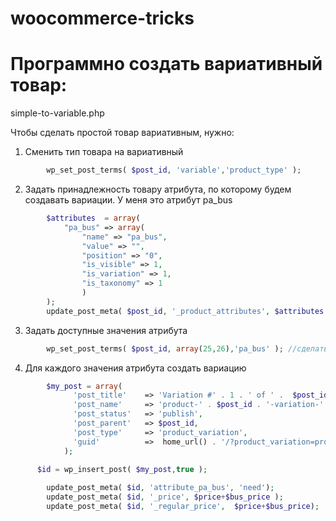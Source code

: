 # woocommerce-tricks

# Программно создать вариативный товар:
simple-to-variable.php

Чтобы сделать простой товар вариативным, нужно:
1. Сменить тип товара на вариативный
```php
		wp_set_post_terms( $post_id, 'variable','product_type' );
```
2. Задать принадлежность товару атрибута, по которому будем создавать вариации. У меня это атрибут pa_bus
```php
		$attributes  = array(
			"pa_bus" => array(
				"name" => "pa_bus",
				"value" => "",
				"position" => "0",
				"is_visible" => 1,
				"is_variation" => 1,
				"is_taxonomy" => 1
				)
		);
		update_post_meta( $post_id, '_product_attributes', $attributes );
```
3. Задать доступные значения атрибута
```php
		wp_set_post_terms( $post_id, array(25,26),'pa_bus' ); //сделать потом term_exists($term, $taxonomy, $parent );
```
4. Для каждого значения атрибута создать вариацию
```php
		$my_post = array(
			  'post_title'    => 'Variation #' . 1 . ' of ' .  $post_id,
			  'post_name'     => 'product-' . $post_id . '-variation-' . 1,
			  'post_status'   => 'publish',
			  'post_parent'   => $post_id,
			  'post_type'     => 'product_variation',
			  'guid'          =>  home_url() . '/?product_variation=product-' . $post_id . '-variation-' . 1
			);
        
	  $id = wp_insert_post( $my_post,true );

		update_post_meta( $id, 'attribute_pa_bus', 'need');
		update_post_meta( $id, '_price', $price+$bus_price );
		update_post_meta( $id, '_regular_price',  $price+$bus_price);
```		
